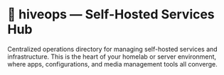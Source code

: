 # 🐝 hiveops — Self-Hosted Services Hub

Centralized operations directory for managing self-hosted services and infrastructure. This is the heart of your homelab or server environment, where apps, configurations, and media management tools all converge.
